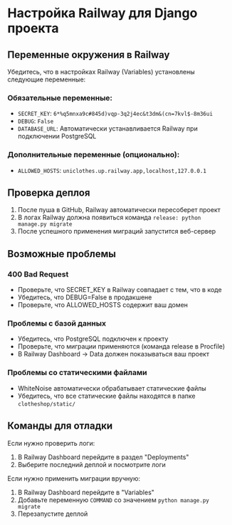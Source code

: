 # Настройка Railway для Django проекта

## Переменные окружения в Railway

Убедитесь, что в настройках Railway (Variables) установлены следующие переменные:

### Обязательные переменные:
- `SECRET_KEY`: `6*%q5mnxa9c#845d)vqp-3q2j4ec&t3dm&(cn=7kvl$-8m36ui`
- `DEBUG`: `False`
- `DATABASE_URL`: Автоматически устанавливается Railway при подключении PostgreSQL

### Дополнительные переменные (опционально):
- `ALLOWED_HOSTS`: `uniclothes.up.railway.app,localhost,127.0.0.1`

## Проверка деплоя

1. После пуша в GitHub, Railway автоматически пересоберет проект
2. В логах Railway должна появиться команда `release: python manage.py migrate`
3. После успешного применения миграций запустится веб-сервер

## Возможные проблемы

### 400 Bad Request
- Проверьте, что SECRET_KEY в Railway совпадает с тем, что в коде
- Убедитесь, что DEBUG=False в продакшене
- Проверьте, что ALLOWED_HOSTS содержит ваш домен

### Проблемы с базой данных
- Убедитесь, что PostgreSQL подключен к проекту
- Проверьте, что миграции применяются (команда release в Procfile)
- В Railway Dashboard -> Data должен показываться ваш проект

### Проблемы со статическими файлами
- WhiteNoise автоматически обрабатывает статические файлы
- Убедитесь, что все статические файлы находятся в папке `clotheshop/static/`

## Команды для отладки

Если нужно проверить логи:
1. В Railway Dashboard перейдите в раздел "Deployments"
2. Выберите последний деплой и посмотрите логи

Если нужно применить миграции вручную:
1. В Railway Dashboard перейдите в "Variables"
2. Добавьте переменную `COMMAND` со значением `python manage.py migrate`
3. Перезапустите деплой 